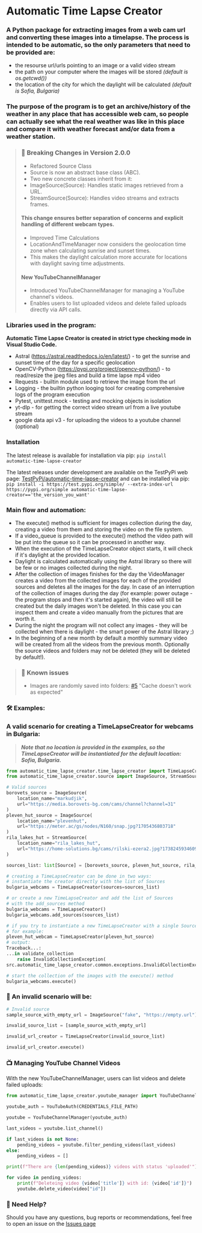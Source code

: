 # Automatic Time Lapse Creator

### A Python package for extracting images from a web cam url and converting these images into a timelapse. The process is intended to be automatic, so the only parameters that need to be provided are:
- the resourse url/urls pointing to an image or a valid video stream 
- the path on your computer where the images will be stored *(default is os.getcwd())*
- the location of the city for which the daylight will be calculated *(default is Sofia, Bulgaria)*

### The purpose of the program is to get an archive/history of the weather in any place that has accessible web cam, so people can actually see what the real weather was like in this place and compare it with weather forecast and/or data from a weather station.

> ### 🚨 Breaking Changes in Version 2.0.0
> - Refactored Source Class
> - Source is now an abstract base class (ABC).
> - Two new concrete classes inherit from it:
> - ImageSource(Source): Handles static images retrieved from a URL.
> - StreamSource(Source): Handles video streams and extracts frames.
> #### This change ensures better separation of concerns and explicit handling of different webcam types.
> - Improved Time Calculations
> - LocationAndTimeManager now considers the geolocation time zone when calculating sunrise and sunset times.
> - This makes the daylight calculation more accurate for locations with daylight saving time adjustments.
> #### New YouTubeChannelManager
> - Introduced YouTubeChannelManager for managing a YouTube channel's videos.
> - Enables users to list uploaded videos and delete failed uploads directly via API calls.

### Libraries used in the program:
**Automatic Time Lapse Creator is created in strict type checking mode in Visual Studio Code.**
- Astral (https://astral.readthedocs.io/en/latest/) - to get the 
sunrise and sunset time of the day for a specific geolocation
- OpenCV-Python (https://pypi.org/project/opencv-python/) - to 
read/resize the jpeg files and build a time lapse mp4 video
- Requests - builtin module used to retrieve the image from the url
- Logging - the builtin python looging tool for creating comprehensive 
logs of the program execution
- Pytest, unittest.mock - testing and mocking objects in isolation
- yt-dlp - for getting the correct video stream url from a live youtube stream
- google data api v3 - for uploading the videos to a youtube channel (optional)

### Installation
The latest release is available for installation via pip:
```pip install automatic-time-lapse-creator```

The latest releases under development are available on the TestPyPi web page:
[TestPyPi/automatic-time-lapse-creator](https://test.pypi.org/project/automatic-time-lapse-creator/#history)
and can be installed via pip:
```pip install -i https://test.pypi.org/simple/ --extra-index-url https://pypi.org/simple automatic-time-lapse-creator=='the_version_you_want'```

### Main flow and automation:
- The execute() method is sufficient for images collection during the day, creating a video from them and storing the video on the file system.
- If a video_queue is provided to the execute() method the video path will be put into the queue so it can be processed in another way.
- When the execution of the TimeLapseCreator object starts, it will check if it's daylight at the provided location. 
- Daylight is calculated automatically using the Astral library so there will be few or no images collected during the night. 
- After the collection of images finishes for the day the VideoManager creates a video from the collected images for each of the provided sources and deletes all the images for the day. In case of an interruption of the collection of images during the day (for example: power outage - the program stops and then it's started again), the video will still be created but the daily images won't be deleted. In this case you can inspect them and create a video manually from the pictures that are worth it.
- During the night the program will not collect any images - they will be collected when there is daylight - the smart power of the Astral library ;)
- In the beginning of a new month by default a monthly summary video will be created from all the videos from the previous month. Optionally the source
videos and folders may not be deleted (they will be deleted by default!).

> ### 🚨 Known issues
> - Images are randomly saved into folders: [#5](https://github.com/kokoeverest/Automatic-time-lapse-creator/issues/5) "Cache doesn't work as expected"

### 🛠️ Examples:
### A valid scenario for creating a TimeLapseCreator for webcams in Bulgaria:
> ***Note that no location is provided in the examples, so the TimeLapseCreator will be instantiated for the default location: Sofia, Bulgaria.***
```python
from automatic_time_lapse_creator.time_lapse_creator import TimeLapseCreator
from automatic_time_lapse_creator.source import ImageSource, StreamSource

# Valid sources
borovets_source = ImageSource(
    location_name="markudjik", 
    url="https://media.borovets-bg.com/cams/channel?channel=31"
)
pleven_hut_source = ImageSource(
    location_name="plevenhut", 
    url="https://meter.ac/gs/nodes/N160/snap.jpg?1705436803718"
)
rila_lakes_hut = StreamSource(
    location_name="rila_lakes_hut",
    url="https://home-solutions.bg/cams/rilski-ezera2.jpg?1738245934609",
)

sources_list: list[Source] = [borovets_source, pleven_hut_source, rila_lakes_hut]

# creating a TimeLapseCreator can be done in two ways:
# instantiate the creator directly with the list of Sources
bulgaria_webcams = TimeLapseCreator(sources=sources_list)

# or create a new TimeLapseCreator and add the list of Sources
# with the add_sources method
bulgaria_webcams = TimeLapseCreator()
bulgaria_webcams.add_sources(sources_list)

# if you try to instantiate a new TimeLapseCreator with a single Source, it will raise an InvalidCollectionException
# for example:
pleven_hut_webcam = TimeLapseCreator(pleven_hut_source)
# output:
Traceback...:
...in validate_collection
    raise InvalidCollectionException(
src.automatic_time_lapse_creator.common.exceptions.InvalidCollectionException: Only list, tuple or set collections are allowed!

# start the collection of the images with the execute() method
bulgaria_webcams.execute()
```

### 🚨 An invalid scenario will be:
```python
# Invalid source
sample_source_with_empty_url = ImageSource("fake", "https://empty.url")

invalid_source_list = [sample_source_with_empty_url]

invalid_url_creator = TimeLapseCreator(invalid_source_list)

invalid_url_creator.execute()
```
### 📺 Managing YouTube Channel Videos

With the new YouTubeChannelManager, users can list videos and delete failed uploads:

```python
from automatic_time_lapse_creator.youtube_manager import YouTubeChannelManager, YouTubeAuth

youtube_auth = YouTubeAuth(CREDENTIALS_FILE_PATH)

youtube = YouTubeChannelManager(youtube_auth)

last_videos = youtube.list_channel()

if last_videos is not None:
    pending_videos = youtube.filter_pending_videos(last_videos)
else:
    pending_videos = []

print(f"There are {len(pending_videos)} videos with status 'uploaded'")

for video in pending_videos:
    print(f"Deleteing video {video['title']} with id: {video['id']}")
    youtube.delete_video(video["id"])
```

### 📢 Need Help?

Should you have any questions, bug reports or recommendations, feel free to open an issue on
the [Issues page](https://github.com/kokoeverest/Automatic-time-lapse-creator/issues)